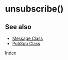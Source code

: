 # unsubscribe()

## See also
  
 * [Message Class](../Message/index.md)
 * [PubSub Class](./index.md)
   

  [Index](../../ReadMe.md)
 
